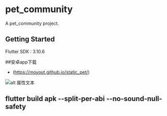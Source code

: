 # pet_community

A pet_community project.

## Getting Started
  Flutter SDK : 3.10.6
 

##安卓app下载
- (https://moyout.github.io/static_pet/)

![alt 属性文本]([图片地址](https://moyout.github.io/static_pet/cr_code.png))  

## flutter build apk   --split-per-abi --no-sound-null-safety
